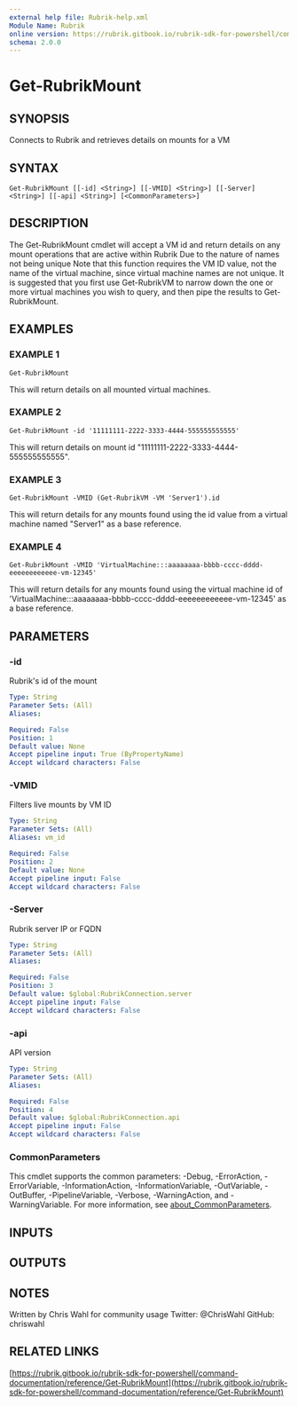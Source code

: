 ```yaml
---
external help file: Rubrik-help.xml
Module Name: Rubrik
online version: https://rubrik.gitbook.io/rubrik-sdk-for-powershell/command-documentation/reference/Get-RubrikMount
schema: 2.0.0
---
```


# Get-RubrikMount

## SYNOPSIS
Connects to Rubrik and retrieves details on mounts for a VM

## SYNTAX

```
Get-RubrikMount [[-id] <String>] [[-VMID] <String>] [[-Server] <String>] [[-api] <String>] [<CommonParameters>]
```

## DESCRIPTION
The Get-RubrikMount cmdlet will accept a VM id and return details on any mount operations that are active within Rubrik
Due to the nature of names not being unique
Note that this function requires the VM ID value, not the name of the virtual machine, since virtual machine names are not unique.
It is suggested that you first use Get-RubrikVM to narrow down the one or more virtual machines you wish to query, and then pipe the results to Get-RubrikMount.

## EXAMPLES

### EXAMPLE 1
```
Get-RubrikMount
```

This will return details on all mounted virtual machines.

### EXAMPLE 2
```
Get-RubrikMount -id '11111111-2222-3333-4444-555555555555'
```

This will return details on mount id "11111111-2222-3333-4444-555555555555".

### EXAMPLE 3
```
Get-RubrikMount -VMID (Get-RubrikVM -VM 'Server1').id
```

This will return details for any mounts found using the id value from a virtual machine named "Server1" as a base reference.

### EXAMPLE 4
```
Get-RubrikMount -VMID 'VirtualMachine:::aaaaaaaa-bbbb-cccc-dddd-eeeeeeeeeeee-vm-12345'
```

This will return details for any mounts found using the virtual machine id of 'VirtualMachine:::aaaaaaaa-bbbb-cccc-dddd-eeeeeeeeeeee-vm-12345' as a base reference.

## PARAMETERS

### -id
Rubrik's id of the mount

```yaml
Type: String
Parameter Sets: (All)
Aliases:

Required: False
Position: 1
Default value: None
Accept pipeline input: True (ByPropertyName)
Accept wildcard characters: False
```

### -VMID
Filters live mounts by VM ID

```yaml
Type: String
Parameter Sets: (All)
Aliases: vm_id

Required: False
Position: 2
Default value: None
Accept pipeline input: False
Accept wildcard characters: False
```

### -Server
Rubrik server IP or FQDN

```yaml
Type: String
Parameter Sets: (All)
Aliases:

Required: False
Position: 3
Default value: $global:RubrikConnection.server
Accept pipeline input: False
Accept wildcard characters: False
```

### -api
API version

```yaml
Type: String
Parameter Sets: (All)
Aliases:

Required: False
Position: 4
Default value: $global:RubrikConnection.api
Accept pipeline input: False
Accept wildcard characters: False
```

### CommonParameters
This cmdlet supports the common parameters: -Debug, -ErrorAction, -ErrorVariable, -InformationAction, -InformationVariable, -OutVariable, -OutBuffer, -PipelineVariable, -Verbose, -WarningAction, and -WarningVariable. For more information, see [about_CommonParameters](http://go.microsoft.com/fwlink/?LinkID=113216).

## INPUTS

## OUTPUTS

## NOTES
Written by Chris Wahl for community usage
Twitter: @ChrisWahl
GitHub: chriswahl

## RELATED LINKS

[https://rubrik.gitbook.io/rubrik-sdk-for-powershell/command-documentation/reference/Get-RubrikMount](https://rubrik.gitbook.io/rubrik-sdk-for-powershell/command-documentation/reference/Get-RubrikMount)


